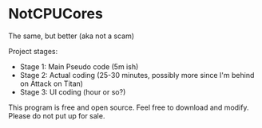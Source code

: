 # NotCPUCores
The same, but better (aka not a scam)


Project stages:

* Stage 1: Main Pseudo code (5m ish)
* Stage 2: Actual coding (25-30 minutes, possibly more since I'm behind on Attack on Titan)
* Stage 3: UI coding (hour or so?)

This program is free and open source. Feel free to download and modify. Please do not put up for sale.
